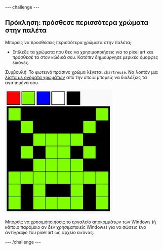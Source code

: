 \--- challenge \---

## Πρόκληση: πρόσθεσε περισσότερα χρώματα στην παλέτα

Μπορείς να προσθέσεις περισσότερα χρώματα στην παλέτα;

+ Επίλεξε τα χρώματα που θες να χρησιμοποιήσεις για το pixel art και πρόσθεσέ τα στον κώδικά σου. Κατόπιν δημιούργησε μερικές όμορφες εικόνες.

Συμβουλή: Το φωτεινό πράσινο χρώμα λέγεται `chartreuse`. Να λοιπόν μια [λίστα με ονόματα χρωμάτων](https://www.w3schools.com/colors/colors_names.asp) από την οποία μπορείς να διαλέξεις τα αγαπημένα σου.

![στιγμιότυπο οθόνης](images/pixel-art-final.png)

Μπορείς να χρησιμοποιήσεις το εργαλείο αποκομμάτων των Windows (ή κάποιο παρόμοιο αν δεν χρησιμοποιείς Windows) για να σώσεις ένα αντίγραφο του pixel art ως αρχείο εικόνας.

\--- /challenge \---